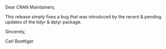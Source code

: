 Dear CRAN Maintainers,

This release simply fixes a bug that was introduced by the recent & pending updates of the tidyr & dplyr package.  

Sincerely,

Carl Boettiger
